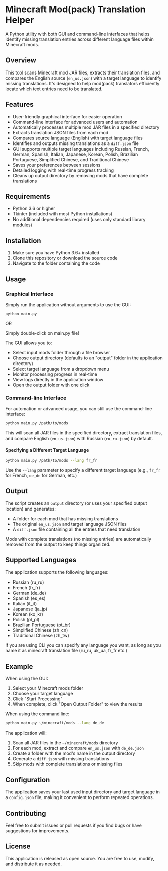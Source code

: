 # Minecraft Mod(pack) Translation Helper

A Python utility with both GUI and command-line interfaces that helps identify missing translation entries across different language files within Minecraft mods.

## Overview

This tool scans Minecraft mod JAR files, extracts their translation files, and compares the English source (`en_us.json`) with a target language to identify missing translations. It's designed to help mod(pack) translators efficiently locate which text entries need to be translated.

## Features

-   User-friendly graphical interface for easier operation
-   Command-line interface for advanced users and automation
-   Automatically processes multiple mod JAR files in a specified directory
-   Extracts translation JSON files from each mod
-   Compares source language (English) with target language files
-   Identifies and outputs missing translations as a `diff.json` file
-   GUI supports multiple target languages including Russian, French, German, Spanish, Italian, Japanese, Korean, Polish, Brazilian Portuguese, Simplified Chinese, and Traditional Chinese
-   Saves your preferences between sessions
-   Detailed logging with real-time progress tracking
-   Cleans up output directory by removing mods that have complete translations

## Requirements

-   Python 3.6 or higher
-   Tkinter (included with most Python installations)
-   No additional dependencies required (uses only standard library modules)

## Installation

1. Make sure you have Python 3.6+ installed
2. Clone this repository or download the source code
3. Navigate to the folder containing the code

## Usage

### Graphical Interface

Simply run the application without arguments to use the GUI:

```bash
python main.py
```

OR

Simply double-click on main.py file!

The GUI allows you to:

-   Select input mods folder through a file browser
-   Choose output directory (defaults to an "output" folder in the application directory)
-   Select target language from a dropdown menu
-   Monitor processing progress in real-time
-   View logs directly in the application window
-   Open the output folder with one click

### Command-line Interface

For automation or advanced usage, you can still use the command-line interface:

```bash
python main.py /path/to/mods
```

This will scan all JAR files in the specified directory, extract translation files, and compare English (`en_us.json`) with Russian (`ru_ru.json`) by default.

#### Specifying a Different Target Language

```bash
python main.py /path/to/mods --lang fr_fr
```

Use the `--lang` parameter to specify a different target language (e.g., `fr_fr` for French, `de_de` for German, etc.)

## Output

The script creates an `output` directory (or uses your specified output location) and generates:

-   A folder for each mod that has missing translations
-   The original `en_us.json` and target language JSON files
-   A `diff.json` file containing all the entries that need translation

Mods with complete translations (no missing entries) are automatically removed from the output to keep things organized.

## Supported Languages

The application supports the following languages:

-   Russian (ru_ru)
-   French (fr_fr)
-   German (de_de)
-   Spanish (es_es)
-   Italian (it_it)
-   Japanese (ja_jp)
-   Korean (ko_kr)
-   Polish (pl_pl)
-   Brazilian Portuguese (pt_br)
-   Simplified Chinese (zh_cn)
-   Traditional Chinese (zh_tw)

If you are using CLI you can specify any language you want, as long as you name it as minecraft translation file (ru_ru, uk_ua, fr_fr etc.)

## Example

When using the GUI:

1. Select your Minecraft mods folder
2. Choose your target language
3. Click "Start Processing"
4. When complete, click "Open Output Folder" to view the results

When using the command line:

```bash
python main.py ~/minecraft/mods --lang de_de
```

The application will:

1. Scan all JAR files in the `~/minecraft/mods` directory
2. For each mod, extract and compare `en_us.json` with `de_de.json`
3. Create a folder with the mod's name in the output directory
4. Generate a `diff.json` with missing translations
5. Skip mods with complete translations or missing files

## Configuration

The application saves your last used input directory and target language in a `config.json` file, making it convenient to perform repeated operations.

## Contributing

Feel free to submit issues or pull requests if you find bugs or have suggestions for improvements.

## License

This application is released as open source. You are free to use, modify, and distribute it as needed.
